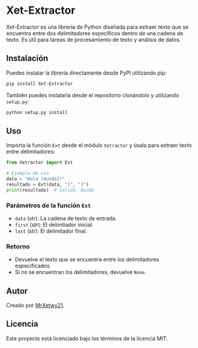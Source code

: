 # Xet-Extractor

Xet-Extractor es una librería de Python diseñada para extraer texto que se encuentra entre dos delimitadores específicos dentro de una cadena de texto. Es útil para tareas de procesamiento de texto y análisis de datos.

## Instalación

Puedes instalar la librería directamente desde PyPI utilizando pip:

```bash
pip install Xet-Extractor
```

También puedes instalarla desde el repositorio clonándolo y utilizando `setup.py`:

```bash
python setup.py install
```

## Uso

Importa la función `Ext` desde el módulo `Xetractor` y úsala para extraer texto entre delimitadores:

```python
from Xetractor import Ext

# Ejemplo de uso
data = "Hola [mundo]!"
resultado = Ext(data, "[", "]")
print(resultado)  # Salida: mundo
```

### Parámetros de la función `Ext`
- `data` (str): La cadena de texto de entrada.
- `first` (str): El delimitador inicial.
- `last` (str): El delimitador final.

### Retorno
- Devuelve el texto que se encuentra entre los delimitadores especificados.
- Si no se encuentran los delimitadores, devuelve `None`.

## Autor

Creado por [MrXetwy21](https://github.com/MrXetwy21).

## Licencia

Este proyecto está licenciado bajo los términos de la licencia MIT.